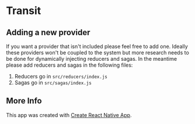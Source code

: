 # Transit

## Adding a new provider
If you want a provider that isn't included please feel free to add one. Ideally
these providers won't be coupled to the system but more research needs to be
done for dynamically injecting reducers and sagas. In the meantime please add
reducers and sagas in the following files:

1. Reducers go in `src/reducers/index.js`
2. Sagas go in `src/sagas/index.js`

## More Info
This app was created with [Create React Native App](https://github.com/react-community/create-react-native-app).
